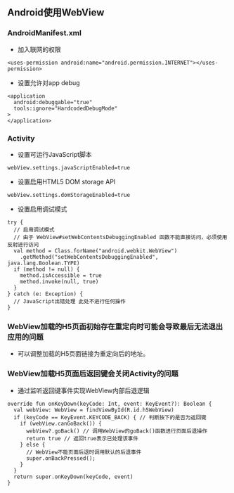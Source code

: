 ## Android使用WebView
### AndroidManifest.xml
- 加入联网的权限
```
<uses-permission android:name="android.permission.INTERNET"></uses-permission>
```
- 设置允许对app debug
```
<application
  android:debuggable="true"
  tools:ignore="HardcodedDebugMode"
>
</application>
```
### Activity
- 设置可运行JavaScript脚本
```
webView.settings.javaScriptEnabled=true
```
- 设置启用HTML5 DOM storage API
```
webView.settings.domStorageEnabled=true
```
- 设置启用调试模式
```
try {
  // 启用调试模式
  // 由于 WebView#setWebContentsDebuggingEnabled 函数不能直接访问，必须使用反射进行访问
  val method = Class.forName("android.webkit.WebView")
    .getMethod("setWebContentsDebuggingEnabled", java.lang.Boolean.TYPE)
  if (method != null) {
    method.isAccessible = true
    method.invoke(null, true)
  }
} catch (e: Exception) {
  // JavaScript出错处理 此处不进行任何操作
}
```
### WebView加载的H5页面初始存在重定向时可能会导致最后无法退出应用的问题
- 可以调整加载的H5页面链接为重定向后的地址。
### WebView加载H5页面后返回键会关闭Activity的问题
- 通过监听返回键事件实现WebView内部后退逻辑
```
override fun onKeyDown(keyCode: Int, event: KeyEvent?): Boolean {
  val webView: WebView = findViewById(R.id.h5WebView)
  if (keyCode == KeyEvent.KEYCODE_BACK) { // 判断按下的是否为返回键
    if (webView.canGoBack()) {
      webView?.goBack() // 调用WebView的goBack()函数进行页面后退操作
      return true // 返回true表示已处理该事件
    } else {
      // WebView不能页面后退时调用默认的后退事件
      super.onBackPressed();
    }
  }
  return super.onKeyDown(keyCode, event)
}
```